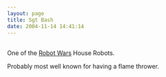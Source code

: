 ```yaml
---
layout: page
title: Sgt Bash
date: 2004-11-14 14:41:14
---
```

<p>
<br/>One of the <a class="wiki" href="/wiki/robot_wars.html" title="The british robot smashing TV series.">Robot Wars</a> House Robots.
</p>
<p>Probably most well known for having a flame thrower.
</p>
